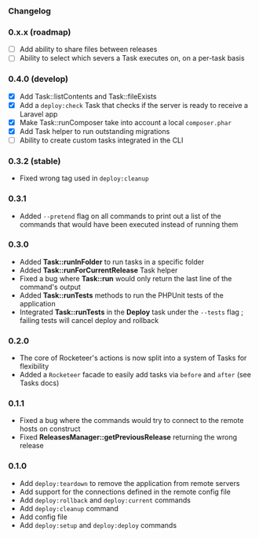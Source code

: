 ### Changelog

### 0.x.x (roadmap)

- [ ] Add ability to share files between releases
- [ ] Ability to select which severs a Task executes on, on a per-task basis

### 0.4.0 (develop)

- [x] Add Task::listContents and Task::fileExists
- [x] Add a `deploy:check` Task that checks if the server is ready to receive a Laravel app
- [x] Make Task::runComposer take into account a local `composer.phar`
- [x] Add Task helper to run outstanding migrations
- [ ] Ability to create custom tasks integrated in the CLI

### 0.3.2 (stable)

- Fixed wrong tag used in `deploy:cleanup`

### 0.3.1

- Added `--pretend` flag on all commands to print out a list of the commands that would have been executed instead of running them

### 0.3.0

- Added **Task::runInFolder** to run tasks in a specific folder
- Added **Task::runForCurrentRelease** Task helper
- Fixed a bug where **Task::run** would only return the last line of the command's output
- Added **Task::runTests** methods to run the PHPUnit tests of the application
- Integrated **Task::runTests** in the **Deploy** task under the `--tests` flag ; failing tests will cancel deploy and rollback

### 0.2.0

- The core of Rocketeer's actions is now split into a system of Tasks for flexibility
- Added a `Rocketeer` facade to easily add tasks via `before` and `after` (see Tasks docs)

### 0.1.1

- Fixed a bug where the commands would try to connect to the remote hosts on construct
- Fixed **ReleasesManager::getPreviousRelease** returning the wrong release

### 0.1.0

- Add `deploy:teardown` to remove the application from remote servers
- Add support for the connections defined in the remote config file
- Add `deploy:rollback` and `deploy:current` commands
- Add `deploy:cleanup` command
- Add config file
- Add `deploy:setup` and `deploy:deploy` commands